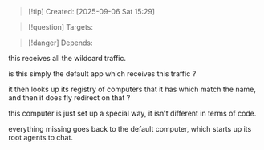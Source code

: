 
>[!tip] Created: [2025-09-06 Sat 15:29]

>[!question] Targets: 

>[!danger] Depends: 

this receives all the wildcard traffic.

is this simply the default app which receives this traffic ?

it then looks up its registry of computers that it has which match the name, and then it does fly redirect on that ?

this computer is just set up a special way, it isn't different in terms of code.

everything missing goes back to the default computer, which starts up its root agents to chat.
